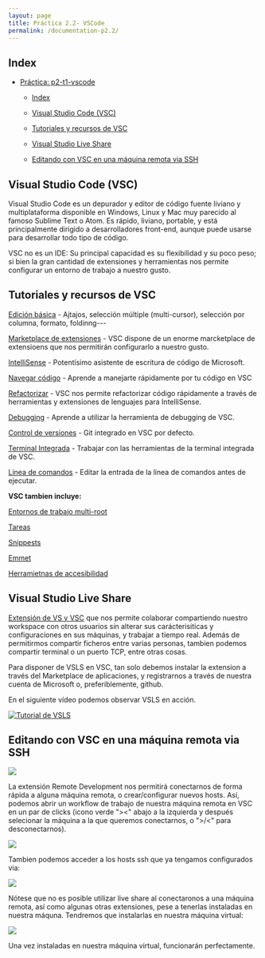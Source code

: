 ```yaml
---
layout: page
title: Práctica 2.2- VSCode
permalink: /documentation-p2.2/
---
```


## Index
- [Práctica: p2-t1-vscode](#pr%C3%A1ctica-p2-t1-vscode)
  - [Index](#index)
  
  - [Visual Studio Code (VSC)](#visual-studio-code-vsc)
  
  - [Tutoriales y recursos de VSC](#tutoriales-y-recursos-de-vsc)
  
  - [Visual Studio Live Share](#visual-studio-live-share)
  
  - [Editando con VSC en una máquina remota via SSH](#editando-con-vsc-en-una-m%C3%A1quina-remota-via-ssh)
  
    



## Visual Studio Code (VSC)

Visual Studio Code es un depurador y editor de código fuente liviano y multiplataforma disponible en Windows, Linux y Mac muy parecido al famoso Sublime Text o Atom. Es rápido, liviano, portable, y está principalmente dirigido a desarrolladores front-end, aunque puede usarse para desarrollar todo tipo de código.

VSC no es un IDE: Su principal capacidad es su flexibilidad y su poco peso; si bien la gran cantidad de extensiones y herramientas nos permite configurar un entorno de trabajo a nuestro gusto.



## Tutoriales y recursos de VSC

[Edición básica](https://code.visualstudio.com/docs/editor/codebasics) - Ajtajos, selección múltiple (multi-cursor), selección por columna, formato, foldinng---

[Marketplace de extensiones](https://code.visualstudio.com/docs/editor/extension-gallery) - VSC dispone de un enorme marcketplace de extensioens que nos permitirán configurarlo a nuestro gusto.

[IntelliSense](https://code.visualstudio.com/docs/editor/intellisense) - Potentísimo asistente de escritura de código de Microsoft.

[Navegar código](https://code.visualstudio.com/docs/editor/editingevolved) - Aprende a manejarte rápidamente por tu código en VSC

[Refactorizar](https://code.visualstudio.com/docs/editor/refactoring) - VSC nos permite refactorizar código rápidamente a través de herramientas y extensiones de lenguajes para IntelliSense.

[Debugging](https://code.visualstudio.com/docs/editor/debugging) - Aprende a utilizar la herramienta de debugging de VSC.

[Control de versiones](https://code.visualstudio.com/docs/editor/debugging) - Git integrado en VSC por defecto.

[Terminal Integrada](https://code.visualstudio.com/docs/editor/integrated-terminal) - Trabajar con las herramientas de la terminal integrada de VSC.

[Linea de comandos](https://code.visualstudio.com/docs/editor/command-line) - Editar la entrada de la línea de comandos antes de ejecutar.

**VSC tambien incluye:**

[Entornos de trabajo multi-root](https://code.visualstudio.com/docs/editor/multi-root-workspaces)

[Tareas](https://code.visualstudio.com/docs/editor/tasks)

[Snippests](https://code.visualstudio.com/docs/editor/userdefinedsnippets)

[Emmet](https://code.visualstudio.com/docs/editor/emmet)

[Herramietnas de accesibilidad](https://code.visualstudio.com/docs/editor/accessibility)



## Visual Studio Live Share

[Extensión de VS y VSC](https://code.visualstudio.com/blogs/2017/11/15/live-share) que nos permite colaborar compartiendo nuestro workspace con otros usuarios sin alterar sus carácterisiticas y configuraciones en sus máquinas, y trabajar a tiempo real. Además de permitirmos compartir ficheros entre varias personas, tambien podemos compartir terminal o un puerto TCP, entre otras cosas.

Para disponer de VSLS en VSC, tan solo debemos instalar la extension a través del Marketplace de aplicaciones, y registrarnos a través de nuestra cuenta de Microsoft o, preferiblemente, github.

En el siguiente vídeo podemos observar VSLS en acción.

[![Tutorial de VSLS](https://img.youtube.com/vi/fWXe1HQ1wVA/0.jpg)](https://www.youtube.com/watch?v=fWXe1HQ1wVA)



## Editando con VSC en una máquina remota via SSH

![](https://i.imgur.com/e5wrT2q.png)

La extensión Remote Development nos permitirá conectarnos de forma rápida a alguna máquina remota, o crear/configurar nuevos hosts. Así, podemos abrir un workflow de trabajo de nuestra máquina remota en VSC en un par de clicks (icono verde "><" abajo a la izquierda y después selecionar la máquina a la que queremos conectarnos, o ">/<" para desconectarnos).



![](https://i.imgur.com/yC8URAk.png)

Tambien podemos acceder a los hosts ssh que ya tengamos configurados via:



![](https://i.imgur.com/hVtKfNq.png)

Nótese que no es posible utilizar live share al conectaronos a una máquina remota, así como algunas otras extensiones, pese a tenerlas instaladas en nuestra máquna. Tendremos que instalarlas en nuestra máquina virtual:



![](https://i.imgur.com/F0bCuM4.png)

Una vez instaladas en nuestra máquina virtual, funcionarán perfectamente.